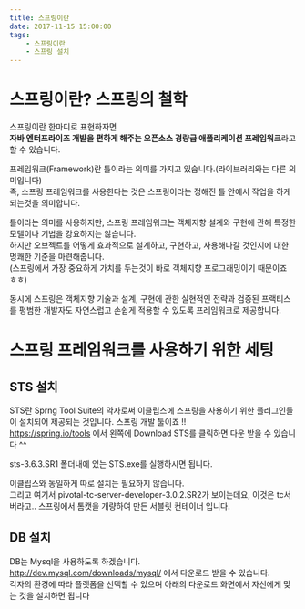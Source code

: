 ```yaml
---
title: 스프링이란
date: 2017-11-15 15:00:00
tags:
    - 스프링이란
    - 스프링 설치
---
```


# 스프링이란? 스프링의 철학

스프링이란 한마디로 표현하자면  
**자바 엔터프라이즈 개발을 편하게 해주는 오픈소스 경량급 애플리케이션 프레임워크**라고 할 수 있습니다.  

프레임워크(Framework)란 틀이라는 의미를 가지고 있습니다.(라이브러리와는 다른 의미입니다)  
즉, 스프링 프레임워크를 사용한다는 것은 스프링이라는 정해진 틀 안에서 작업을 하게 되는것을 의미합니다.  

틀이라는 의미를 사용하지만, 스프링 프레임워크는 객체지향 설계와 구현에 관해 특정한 모델이나 기법을 강요하지는 않습니다.  
하지만 오브젝트를 어떻게 효과적으로 설계하고, 구현하고, 사용해나갈 것인지에 대한 명쾌한 기준을 마련해줍니다.  
(스프링에서 가장 중요하게 가치를 두는것이 바로 객체지향 프로그래밍이기 때문이죠 ㅎㅎ)  

동시에 스프링은 객체지향 기술과 설계, 구현에 관한 실현적인 전략과 검증된 프랙티스를 평범한 개발자도 자연스럽고 손쉽게 적용할 수 있도록 프레임워크로 제공합니다.  

# 스프링 프레임워크를 사용하기 위한 세팅  
## STS 설치
STS란 Sprng Tool Suite의 약자로써 이클립스에 스프링을 사용하기 위한 플러그인들이 설치되어 제공되는 것입니다. 스프링 개발 툴이죠 !!  
<https://spring.io/tools> 에서 왼쪽에 Download STS를 클릭하면 다운 받을 수 있습니다 ^^  

sts-3.6.3.SR1 폴더내에 있는 STS.exe를 실행하시면 됩니다.  

이클립스와 동일하게 따로 설치는 필요하지 않습니다.  
그리고 여기서 pivotal-tc-server-developer-3.0.2.SR2가 보이는데요, 이것은 tc서버라고.. 스프링에서 톰캣을 개량하여 만든 서블릿 컨테이너 입니다.  

## DB 설치
DB는 Mysql을 사용하도록 하겠습니다.  
<http://dev.mysql.com/downloads/mysql/> 에서 다운로드 받을 수 있습니다.  
각자의 환경에 따라 플랫폼을 선택할 수 있으며 아래의 다운로드 화면에서 자신에게 맞는 것을 설치하면 됩니다  

<!-- more -->